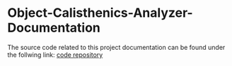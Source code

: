 Object-Calisthenics-Analyzer-Documentation
==========================================

The source code related to this project documentation can be found under the follwing link:
[code repository](https://github.com/fabianschwarzfritz/Object-Calisthenics-Analyzer/ "code repository")